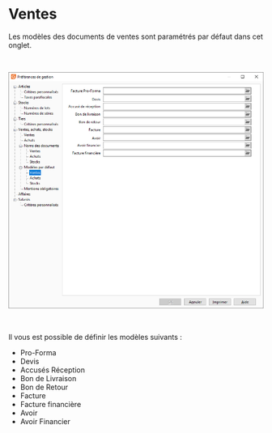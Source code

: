 # Ventes



Les modèles des documents de ventes sont paramétrés par défaut dans cet onglet.


 


![](../../../assets/images/PreferencesGestion/2-4/Modeles/OngletModelesVentes.png)


 


Il vous est possible de définir les modèles suivants :


* Pro-Forma
* Devis
* Accusés Réception
* Bon de Livraison
* Bon de Retour
* Facture
* Facture financière
* Avoir
* Avoir Financier


 


 


